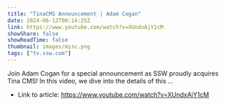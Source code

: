 ```yaml
---
title: "TinaCMS Announcement | Adam Cogan"
date: 2024-06-12T00:14:25Z
link: https://www.youtube.com/watch?v=XUndxAjY1cM
showShare: false
showReadTime: false
thumbnail: images/misc.png
tags: ["tv.ssw.com"]
---
```

Join Adam Cogan for a special announcement as SSW proudly acquires Tina CMS! In this video, we dive into the details of this ...

- Link to article: https://www.youtube.com/watch?v=XUndxAjY1cM